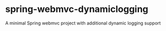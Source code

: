 spring-webmvc-dynamiclogging
============================

A minimal Spring webmvc project with additional dynamic logging support
